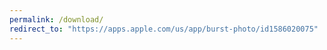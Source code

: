 ```yaml
---
permalink: /download/
redirect_to: "https://apps.apple.com/us/app/burst-photo/id1586020075"
---
```

